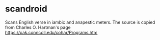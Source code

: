# scandroid
Scans English verse in iambic and anapestic meters. The source is copied from Charles O. Hartman's page https://oak.conncoll.edu/cohar/Programs.htm
